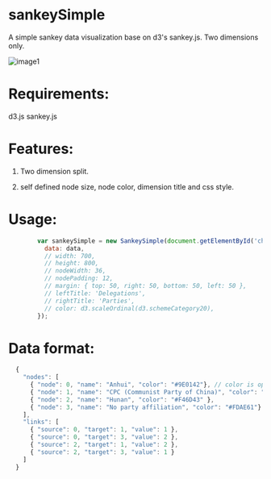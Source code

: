# sankeySimple
A simple sankey data visualization base on d3's sankey.js. Two dimensions only.


![image1](https://raw.githubusercontent.com/jdk137/sankeySimple/master/sankeySimpleExample.png)

Requirements:
===

d3.js
sankey.js

Features:
===

1. Two dimension split.

2. self defined node size, node color, dimension title and css style.

Usage:
===
```js
        var sankeySimple = new SankeySimple(document.getElementById('chart'), {
          data: data,
          // width: 700,
          // height: 800,
          // nodeWidth: 36,
          // nodePadding: 12,
          // margin: { top: 50, right: 50, bottom: 50, left: 50 },
          // leftTitle: 'Delegations',
          // rightTitle: 'Parties',
          // color: d3.scaleOrdinal(d3.schemeCategory20),
        });
```


Data format:
===
```js
  {
    "nodes": [
      { "node": 0, "name": "Anhui", "color": "#9E0142"}, // color is optional
      { "node": 1, "name": "CPC (Communist Party of China)", "color": "#D53E4F"},
      { "node": 2, "name": "Hunan", "color": "#F46D43" },
      { "node": 3, "name": "No party affiliation", "color": "#FDAE61"}
    ],
    "links": [
      { "source": 0, "target": 1, "value": 1 },
      { "source": 0, "target": 3, "value": 2 },
      { "source": 2, "target": 1, "value": 2 },
      { "source": 2, "target": 3, "value": 1 }
    ]
  }
```


